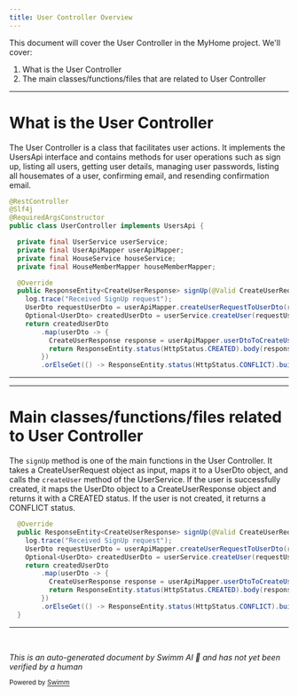 ```yaml
---
title: User Controller Overview
---
```

This document will cover the User Controller in the MyHome project. We'll cover:

1. What is the User Controller
2. The main classes/functions/files that are related to User Controller

<SwmSnippet path="/service/src/main/java/com/myhome/controllers/UserController.java" line="50">

---

# What is the User Controller

The User Controller is a class that facilitates user actions. It implements the UsersApi interface and contains methods for user operations such as sign up, listing all users, getting user details, managing user passwords, listing all housemates of a user, confirming email, and resending confirmation email.

```java
@RestController
@Slf4j
@RequiredArgsConstructor
public class UserController implements UsersApi {

  private final UserService userService;
  private final UserApiMapper userApiMapper;
  private final HouseService houseService;
  private final HouseMemberMapper houseMemberMapper;

  @Override
  public ResponseEntity<CreateUserResponse> signUp(@Valid CreateUserRequest request) {
    log.trace("Received SignUp request");
    UserDto requestUserDto = userApiMapper.createUserRequestToUserDto(request);
    Optional<UserDto> createdUserDto = userService.createUser(requestUserDto);
    return createdUserDto
        .map(userDto -> {
          CreateUserResponse response = userApiMapper.userDtoToCreateUserResponse(userDto);
          return ResponseEntity.status(HttpStatus.CREATED).body(response);
        })
        .orElseGet(() -> ResponseEntity.status(HttpStatus.CONFLICT).build());
```

---

</SwmSnippet>

<SwmSnippet path="/service/src/main/java/com/myhome/controllers/UserController.java" line="60">

---

# Main classes/functions/files related to User Controller

The `signUp` method is one of the main functions in the User Controller. It takes a CreateUserRequest object as input, maps it to a UserDto object, and calls the `createUser` method of the UserService. If the user is successfully created, it maps the UserDto object to a CreateUserResponse object and returns it with a CREATED status. If the user is not created, it returns a CONFLICT status.

```java
  @Override
  public ResponseEntity<CreateUserResponse> signUp(@Valid CreateUserRequest request) {
    log.trace("Received SignUp request");
    UserDto requestUserDto = userApiMapper.createUserRequestToUserDto(request);
    Optional<UserDto> createdUserDto = userService.createUser(requestUserDto);
    return createdUserDto
        .map(userDto -> {
          CreateUserResponse response = userApiMapper.userDtoToCreateUserResponse(userDto);
          return ResponseEntity.status(HttpStatus.CREATED).body(response);
        })
        .orElseGet(() -> ResponseEntity.status(HttpStatus.CONFLICT).build());
  }
```

---

</SwmSnippet>

&nbsp;

*This is an auto-generated document by Swimm AI 🌊 and has not yet been verified by a human*

<SwmMeta version="3.0.0" repo-id="Z2l0aHViJTNBJTNBbXlob21lJTNBJTNBc3dpbW1pbw==" repo-name="myhome"><sup>Powered by [Swimm](/)</sup></SwmMeta>
